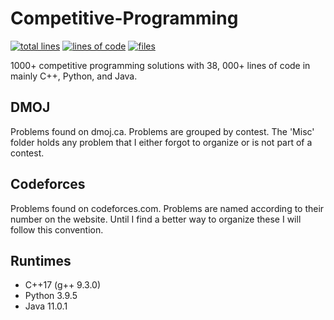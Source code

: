 
# Competitive-Programming

[![total lines](https://tokei.rs/b1/github/Blackgaurd/Competitive-Programming)](https://github.com/Blackgaurd/Competitive-Programming)
[![lines of code](https://tokei.rs/b1/github/Blackgaurd/Competitive-Programming?category=code)](https://github.com/Blackgaurd/Competitive-Programming)
[![files](https://tokei.rs/b1/github/Blackgaurd/Competitive-Programming?category=files)](https://github.com/Blackgaurd/Competitive-Programming)

1000+ competitive programming solutions with 38, 000+ lines of code in mainly C++, Python, and Java.

## DMOJ

Problems found on dmoj.ca. Problems are grouped by contest. The 'Misc' folder holds any problem that I either forgot to organize or is not part of a contest.

## Codeforces

Problems found on codeforces.com. Problems are named according to their number on the website. Until I find a better way to organize these I will follow this convention.

## Runtimes

- C++17 (g++ 9.3.0)
- Python 3.9.5
- Java 11.0.1
